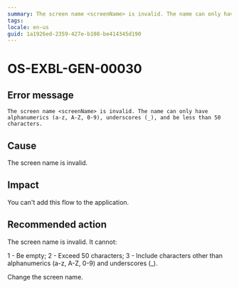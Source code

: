 ```yaml
---
summary: The screen name <screenName> is invalid. The name can only have alphanumerics (a-z, A-Z, 0-9), underscores (_), and be less than 50 characters.
tags:
locale: en-us
guid: 1a1926ed-2359-427e-b108-be414345d190
---
```


# OS-EXBL-GEN-00030

## Error message

`The screen name <screenName> is invalid. The name can only have alphanumerics (a-z, A-Z, 0-9), underscores (_), and be less than 50 characters.`

## Cause

The screen name is invalid.

## Impact

You can't add this flow to the application.

## Recommended action

The screen name is invalid. It cannot:
    
 1 - Be empty;
 2 - Exceed 50 characters;
 3 - Include characters other than alphanumerics (a-z, A-Z, 0-9) and underscores (\_).
 
 Change the screen name.
